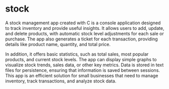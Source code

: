 # stock

A stock management app created with C is a console application designed to track inventory and provide useful insights. It allows users to add, update, and delete products, with automatic stock level adjustments for each sale or purchase. The app also generates a ticket for each transaction, providing details like product name, quantity, and total price.

In addition, it offers basic statistics, such as total sales, most popular products, and current stock levels. The app can display simple graphs to visualize stock trends, sales data, or other key metrics. Data is stored in text files for persistence, ensuring that information is saved between sessions. This app is an efficient solution for small businesses that need to manage inventory, track transactions, and analyze stock data.

